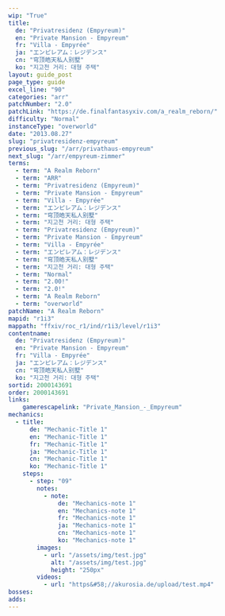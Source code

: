 ```yaml
---
wip: "True"
title:
  de: "Privatresidenz (Empyreum)"
  en: "Private Mansion - Empyreum"
  fr: "Villa - Empyrée"
  ja: "エンピレアム：レジデンス"
  cn: "穹顶皓天私人别墅"
  ko: "지고천 거리: 대형 주택"
layout: guide_post
page_type: guide
excel_line: "90"
categories: "arr"
patchNumber: "2.0"
patchLink: "https://de.finalfantasyxiv.com/a_realm_reborn/"
difficulty: "Normal"
instanceType: "overworld"
date: "2013.08.27"
slug: "privatresidenz-empyreum"
previous_slug: "/arr/privathaus-empyreum"
next_slug: "/arr/empyreum-zimmer"
terms:
  - term: "A Realm Reborn"
  - term: "ARR"
  - term: "Privatresidenz (Empyreum)"
  - term: "Private Mansion - Empyreum"
  - term: "Villa - Empyrée"
  - term: "エンピレアム：レジデンス"
  - term: "穹顶皓天私人别墅"
  - term: "지고천 거리: 대형 주택"
  - term: "Privatresidenz (Empyreum)"
  - term: "Private Mansion - Empyreum"
  - term: "Villa - Empyrée"
  - term: "エンピレアム：レジデンス"
  - term: "穹顶皓天私人别墅"
  - term: "지고천 거리: 대형 주택"
  - term: "Normal"
  - term: "2.00!"
  - term: "2.0!"
  - term: "A Realm Reborn"
  - term: "overworld"
patchName: "A Realm Reborn"
mapid: "r1i3"
mappath: "ffxiv/roc_r1/ind/r1i3/level/r1i3"
contentname:
  de: "Privatresidenz (Empyreum)"
  en: "Private Mansion - Empyreum"
  fr: "Villa - Empyrée"
  ja: "エンピレアム：レジデンス"
  cn: "穹顶皓天私人别墅"
  ko: "지고천 거리: 대형 주택"
sortid: 2000143691
order: 2000143691
links:
    gamerescapelink: "Private_Mansion_-_Empyreum"
mechanics:
  - title:
      de: "Mechanic-Title 1"
      en: "Mechanic-Title 1"
      fr: "Mechanic-Title 1"
      ja: "Mechanic-Title 1"
      cn: "Mechanic-Title 1"
      ko: "Mechanic-Title 1"
    steps:
      - step: "09"
        notes:
          - note:
              de: "Mechanics-note 1"
              en: "Mechanics-note 1"
              fr: "Mechanics-note 1"
              ja: "Mechanics-note 1"
              cn: "Mechanics-note 1"
              ko: "Mechanics-note 1"
        images:
          - url: "/assets/img/test.jpg"
            alt: "/assets/img/test.jpg"
            height: "250px"
        videos:
          - url: "https&#58;//akurosia.de/upload/test.mp4"
bosses:
adds:
---
```


